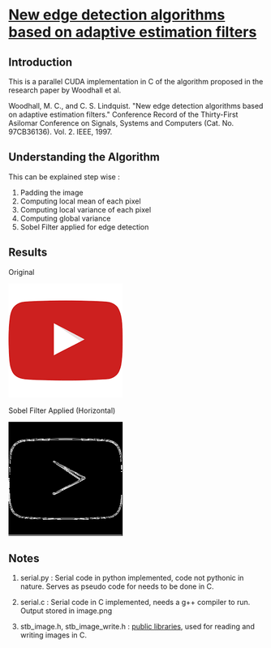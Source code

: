 # [New edge detection algorithms based on adaptive estimation filters](https://www.computer.org/csdl/proceedings-article/acssc/1997/00679191/12OmNqBbHZu)

## Introduction
This is a parallel CUDA implementation in C of the algorithm proposed in the research paper by Woodhall et al.

Woodhall, M. C., and C. S. Lindquist. "New edge detection algorithms based on adaptive estimation filters." Conference Record of the Thirty-First Asilomar Conference on Signals, Systems and Computers (Cat. No. 97CB36136). Vol. 2. IEEE, 1997.

## Understanding the Algorithm
This can be explained step wise :

1) Padding the image
2) Computing local mean of each pixel
3) Computing local variance of each pixel
4) Computing global variance
5) Sobel Filter applied for edge detection

## Results

Original

![Screenshot](Results/logo.png)

Sobel Filter Applied (Horizontal)

![Screenshot](Results/image.png)

## Notes
1. serial.py : Serial code in python implemented, code not pythonic in nature. Serves as pseudo code for needs to be done in C.

2. serial.c : Serial code in C implemented, needs a g++ compiler to run. Output stored in image.png 

3. stb_image.h, stb_image_write.h : [public libraries](https://github.com/nothings/stb), used for reading and writing images in C.



